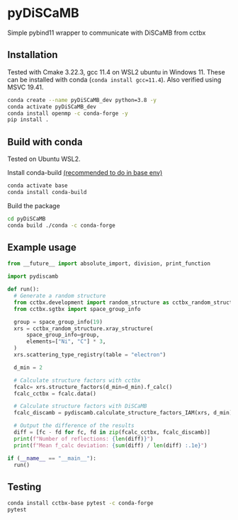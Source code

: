 # pyDiSCaMB

Simple pybind11 wrapper to communicate with DiSCaMB from cctbx

## Installation

Tested with Cmake 3.22.3, gcc 11.4 on WSL2 ubuntu in Windows 11.
These can be installed with conda (`conda install gcc=11.4`).
Also verified using MSVC 19.41.

```bash
conda create --name pyDiSCaMB_dev python=3.8 -y
conda activate pyDiSCaMB_dev
conda install openmp -c conda-forge -y
pip install .
```

## Build with conda
Tested on Ubuntu WSL2.

Install conda-build [(recommended to do in base env)](https://docs.conda.io/projects/conda-build/en/latest/install-conda-build.html)

```bash
conda activate base
conda install conda-build
```

Build the package
```bash
cd pyDiSCaMB
conda build ./conda -c conda-forge
```

## Example usage

```python
from __future__ import absolute_import, division, print_function

import pydiscamb

def run():
  # Generate a random structure
  from cctbx.development import random_structure as cctbx_random_structure
  from cctbx.sgtbx import space_group_info

  group = space_group_info(19)
  xrs = cctbx_random_structure.xray_structure(
      space_group_info=group,
      elements=["Ni", "C"] * 3,
  )
  xrs.scattering_type_registry(table = "electron")

  d_min = 2

  # Calculate structure factors with cctbx
  fcalc= xrs.structure_factors(d_min=d_min).f_calc()
  fcalc_cctbx = fcalc.data()

  # Calculate structure factors with DiSCaMB
  fcalc_discamb = pydiscamb.calculate_structure_factors_IAM(xrs, d_min)

  # Output the difference of the results
  diff = [fc - fd for fc, fd in zip(fcalc_cctbx, fcalc_discamb)]
  print(f"Number of reflections: {len(diff)}")
  print(f"Mean f_calc deviation: {sum(diff) / len(diff) :.1e}")

if (__name__ == "__main__"):
  run()
```

## Testing

```bash
conda install cctbx-base pytest -c conda-forge
pytest
```
